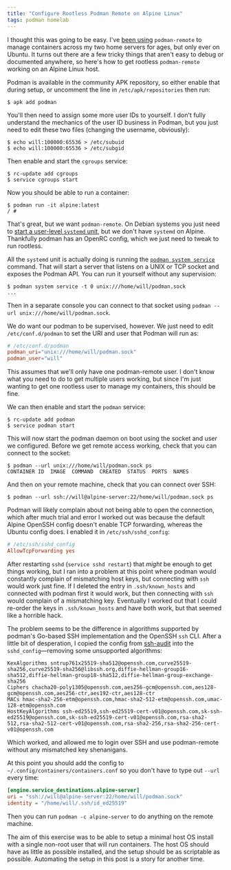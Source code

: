 ```yaml
---
title: "Configure Rootless Podman Remote on Alpine Linux"
tags: podman homelab
---
```


I thought this was going to be easy. I've [been using](/2023/05/05/setting-up-podman-remote/) `podman-remote` to manage containers across my two home servers for ages, but only ever on Ubuntu. It turns out there are a few tricky things that aren't easy to debug or documented anywhere, so here's how to get rootless `podman-remote` working on an Alpine Linux host.

Podman is available in the community APK repository, so either enable that during setup, or uncomment the line in `/etc/apk/repositories` then run:

```console
$ apk add podman
```

You'll then need to assign some more user IDs to yourself. I don't fully understand the mechanics of the user ID business in Podman, but you just need to edit these two files (changing the username, obviously):

```console
$ echo will:100000:65536 > /etc/subuid
$ echo will:100000:65536 > /etc/subgid
```

Then enable and start the `cgroups` service:

```
$ rc-update add cgroups
$ service cgroups start
```

Now you should be able to run a container:

```console
$ podman run -it alpine:latest
/ #
```

That's great, but we want `podman-remote`. On Debian systems you just need to [start a user-level `systemd` unit][setting-up], but we don't have `systemd` on Alpine. Thankfully podman has an OpenRC config, which we just need to tweak to run rootless.

[setting-up]: /2023/05/05/setting-up-podman-remote/

All the `systemd` unit is actually doing is running the [`podman system service`](https://docs.podman.io/en/latest/markdown/podman-system-service.1.html) command. That will start a server that listens on a UNIX or TCP socket and exposes the Podman API. You can run it yourself without any supervision:

```console
$ podman system service -t 0 unix:///home/will/podman.sock
...
```

Then in a separate console you can connect to that socket using `podman --url unix:///home/will/podman.sock`.

We do want our podman to be supervised, however. We just need to edit `/etc/conf.d/podman` to set the URI and user that Podman will run as:

```conf
# /etc/conf.d/podman
podman_uri="unix:///home/will/podman.sock"
podman_user="will"
```

This assumes that we'll only have one podman-remote user. I don't know what you need to do to get multiple users working, but since I'm just wanting to get one rootless user to manage my containers, this should be fine.

We can then enable and start the `podman` service:

```console
$ rc-update add podman
$ service podman start
```

This will now start the podman daemon on boot using the socket and user we configured. Before we get remote access working, check that you can connect to the socket:

```console
$ podman --url unix:///home/will/podman.sock ps
CONTAINER ID  IMAGE  COMMAND  CREATED  STATUS  PORTS  NAMES
```

And then on your remote machine, check that you can connect over SSH:

```console
$ podman --url ssh://will@alpine-server:22/home/will/podman.sock ps
```

Podman will likely complain about not being able to open the connection, which after much trial and error I worked out was because the default Alpine OpenSSH config doesn't enable TCP forwarding, whereas the Ubuntu config does. I enabled it in `/etc/ssh/sshd_config`:

```conf
# /etc/ssh/sshd_config
AllowTcpForwarding yes
```

After restarting `sshd` (`service sshd restart`) that _might_ be enough to get things working, but I ran into a problem at this point where podman would constantly complain of mismatching host keys, but connecting with `ssh` would work just fine. If I deleted the entry in `.ssh/known_hosts` and connected with podman first it would work, but then connecting with `ssh` would complain of a mismatching key. Eventually I worked out that I could re-order the keys in `.ssh/known_hosts` and have both work, but that seemed like a horrible hack.

The problem seems to be the difference in algorithms supported by podman's Go-based SSH implementation and the OpenSSH `ssh` CLI. After a little bit of desperation, I copied the config from [ssh-audit](https://ssh-audit.com) into the `sshd_config`—removing some unsupported algorithms:

```
KexAlgorithms sntrup761x25519-sha512@openssh.com,curve25519-sha256,curve25519-sha256@libssh.org,diffie-hellman-group16-sha512,diffie-hellman-group18-sha512,diffie-hellman-group-exchange-sha256
Ciphers chacha20-poly1305@openssh.com,aes256-gcm@openssh.com,aes128-gcm@openssh.com,aes256-ctr,aes192-ctr,aes128-ctr
MACs hmac-sha2-256-etm@openssh.com,hmac-sha2-512-etm@openssh.com,umac-128-etm@openssh.com
HostKeyAlgorithms ssh-ed25519,ssh-ed25519-cert-v01@openssh.com,sk-ssh-ed25519@openssh.com,sk-ssh-ed25519-cert-v01@openssh.com,rsa-sha2-512,rsa-sha2-512-cert-v01@openssh.com,rsa-sha2-256,rsa-sha2-256-cert-v01@openssh.com
```

Which worked, and allowed me to login over SSH and use podman-remote without any mismatched key shenanigans.

At this point you should add the config to `~/.config/containers/containers.conf` so you don't have to type out `--url` every time:

```conf
[engine.service_destinations.alpine-server]
uri = "ssh://will@alpine-server:22/home/will/podman.sock"
identity = "/home/will/.ssh/id_ed25519"
```

Then you can run `podman -c alpine-server` to do anything on the remote machine.

The aim of this exercise was to be able to setup a minimal host OS install with a single non-root user that will run containers. The host OS should have as little as possible installed, and the setup should be as scriptable as possible. Automating the setup in this post is a story for another time.
